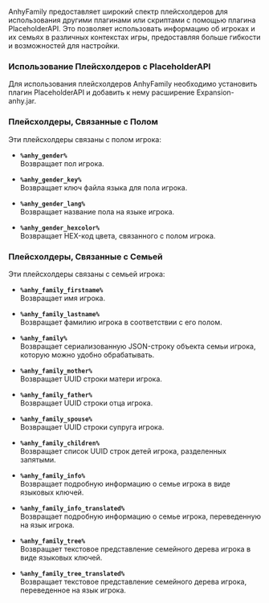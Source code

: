 AnhyFamily предоставляет широкий спектр плейсхолдеров для использования другими плагинами или скриптами с помощью плагина PlaceholderAPI. Это позволяет использовать информацию об игроках и их семьях в различных контекстах игры, предоставляя больше гибкости и возможностей для настройки.

### Использование Плейсхолдеров с PlaceholderAPI

Для использования плейсхолдеров AnhyFamily необходимо установить плагин PlaceholderAPI и добавить к нему расширение Expansion-anhy.jar.

### Плейсхолдеры, Связанные с Полом

Эти плейсхолдеры связаны с полом игрока:

- **`%anhy_gender%`**  
  Возвращает пол игрока.

- **`%anhy_gender_key%`**  
  Возвращает ключ файла языка для пола игрока.

- **`%anhy_gender_lang%`**  
  Возвращает название пола на языке игрока.

- **`%anhy_gender_hexcolor%`**  
  Возвращает HEX-код цвета, связанного с полом игрока.

### Плейсхолдеры, Связанные с Семьей

Эти плейсхолдеры связаны с семьей игрока:

- **`%anhy_family_firstname%`**  
  Возвращает имя игрока.

- **`%anhy_family_lastname%`**  
  Возвращает фамилию игрока в соответствии с его полом.

- **`%anhy_family%`**  
  Возвращает сериализованную JSON-строку объекта семьи игрока, которую можно удобно обрабатывать.

- **`%anhy_family_mother%`**  
  Возвращает UUID строки матери игрока.

- **`%anhy_family_father%`**  
  Возвращает UUID строки отца игрока.

- **`%anhy_family_spouse%`**  
  Возвращает UUID строки супруга игрока.

- **`%anhy_family_children%`**  
  Возвращает список UUID строк детей игрока, разделенных запятыми.

- **`%anhy_family_info%`**  
  Возвращает подробную информацию о семье игрока в виде языковых ключей.

- **`%anhy_family_info_translated%`**  
  Возвращает подробную информацию о семье игрока, переведенную на язык игрока.

- **`%anhy_family_tree%`**  
  Возвращает текстовое представление семейного дерева игрока в виде языковых ключей.

- **`%anhy_family_tree_translated%`**  
  Возвращает текстовое представление семейного дерева игрока, переведенное на язык игрока.
